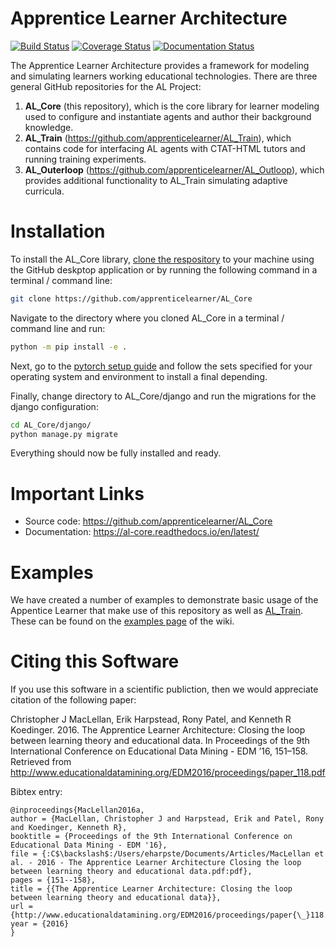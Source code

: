 # Apprentice Learner Architecture

[![Build Status](https://travis-ci.org/apprenticelearner/AL_Core.svg?branch=master)](https://travis-ci.org/apprenticelearner/AL_Core) 
[![Coverage Status](https://coveralls.io/repos/github/apprenticelearner/AL_Core/badge.svg?branch=master)](https://coveralls.io/github/apprenticelearner/AL_Core?branch=master)
[![Documentation Status](https://readthedocs.org/projects/al-core/badge/?version=latest)](https://al-core.readthedocs.io/en/latest/?badge=latest)

The Apprentice Learner Architecture provides a framework for modeling and simulating learners working educational technologies. There are three general GitHub repositories for the AL Project: 

1. **AL_Core** (this repository), which is the core library for learner modeling used to configure and instantiate agents and author their background knowledge. 
2. **AL_Train** (https://github.com/apprenticelearner/AL_Train), which contains code for interfacing AL agents with CTAT-HTML tutors and running training experiments.
3. **AL_Outerloop** (https://github.com/apprenticelearner/AL_Outloop), which provides additional functionality to AL_Train simulating adaptive curricula.

# Installation

To install the AL_Core library, [clone the respository](https://help.github.com/en/articles/cloning-a-repository) to your machine using the GitHub deskptop application or by running the following command in a terminal / command line:

```bash
git clone https://github.com/apprenticelearner/AL_Core 
```

Navigate to the directory where you cloned AL_Core in a terminal / command line and run:

```bash
python -m pip install -e .
```

Next, go to the [pytorch setup guide](https://pytorch.org/get-started/locally/) and follow the sets specified for your operating system and environment to install a final depending.

Finally, change directory to AL_Core/django and run the migrations for the django configuration:

```bash
cd AL_Core/django/
python manage.py migrate
```

Everything should now be fully installed and ready.

# Important Links

* Source code: https://github.com/apprenticelearner/AL_Core
* Documentation: https://al-core.readthedocs.io/en/latest/

# Examples
We have created a number of examples to demonstrate basic usage of the Appentice Learner that make use of this repository as well as [AL_Train](https://github.com/apprenticelearner/AL_Core). These can be found on the [examples page](https://github.com/apprenticelearner/AL_Core/wiki/Examples) of the wiki.

# Citing this Software

If you use this software in a scientific publiction, then we would appreciate citation of the following paper:

Christopher J MacLellan, Erik Harpstead, Rony Patel, and Kenneth R Koedinger. 2016. The Apprentice Learner Architecture: Closing the loop between learning theory and educational data. In Proceedings of the 9th International Conference on Educational Data Mining - EDM ’16, 151–158. Retrieved from http://www.educationaldatamining.org/EDM2016/proceedings/paper_118.pdf

Bibtex entry:

```
@inproceedings{MacLellan2016a,
author = {MacLellan, Christopher J and Harpstead, Erik and Patel, Rony and Koedinger, Kenneth R},
booktitle = {Proceedings of the 9th International Conference on Educational Data Mining - EDM '16},
file = {:C$\backslash$:/Users/eharpste/Documents/Articles/MacLellan et al. - 2016 - The Apprentice Learner Architecture Closing the loop between learning theory and educational data.pdf:pdf},
pages = {151--158},
title = {{The Apprentice Learner Architecture: Closing the loop between learning theory and educational data}},
url = {http://www.educationaldatamining.org/EDM2016/proceedings/paper{\_}118.pdf},
year = {2016}
}
```
